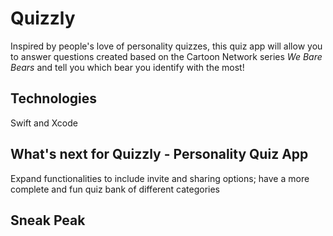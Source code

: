 # Quizzly

Inspired by people's love of personality quizzes, this quiz app will allow you to answer questions created based on the Cartoon Network series _We Bare Bears_ and tell you which bear you identify with the most!

## Technologies
Swift and Xcode

## What's next for Quizzly - Personality Quiz App
Expand functionalities to include invite and sharing options; have a more complete and fun quiz bank of different categories

## Sneak Peak
